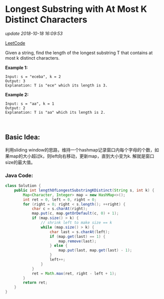 # Longest Substring with At Most K Distinct Characters

_update 2018-10-18 16:09:53_

[LeetCode](https://leetcode.com/problems/longest-substring-with-at-most-k-distinct-characters/description/)

Given a string, find the length of the longest substring T that contains at most k distinct characters.

**Example 1:**

```text
Input: s = "eceba", k = 2
Output: 3
Explanation: T is "ece" which its length is 3.
```

**Example 2:**

```text
Input: s = "aa", k = 1
Output: 2
Explanation: T is "aa" which its length is 2.
```

</br>

## Basic Idea:

利用sliding window的思路，维持一个hashmap记录窗口内每个字母的个数，如果map的大小超过k，则left向右移动，更新map，直到大小变为k. 解就是窗口size的最大值。

### Java Code:

```java
class Solution {
    public int lengthOfLongestSubstringKDistinct(String s, int k) {
        Map<Character, Integer> map = new HashMap<>();
        int ret = 0, left = 0, right = 0;
        for (right = 0; right < s.length(); ++right) {
            char c = s.charAt(right);
            map.put(c, map.getOrDefault(c, 0) + 1);
            if (map.size() > k) {
                // shrink left to make size == k
                while (map.size() > k) {
                    char last = s.charAt(left);
                    if (map.get(last) == 1) {
                        map.remove(last);
                    } else {
                        map.put(last, map.get(last) - 1);
                    }
                    left++;
                }
            }
            ret = Math.max(ret, right - left + 1);
        }
        return ret;
    }
}
```
